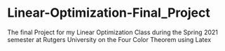 # Linear-Optimization-Final_Project
The final Project for my Linear Optimization Class during the Spring 2021 semester at Rutgers University on the Four Color Theorem using Latex

